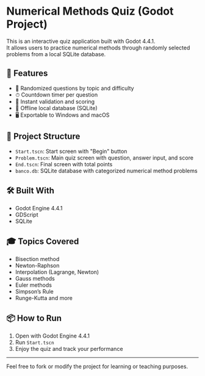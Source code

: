 # Numerical Methods Quiz (Godot Project)

This is an interactive quiz application built with Godot 4.4.1.  
It allows users to practice numerical methods through randomly selected problems from a local SQLite database.

## 🔧 Features
- 🧠 Randomized questions by topic and difficulty
- ⏱ Countdown timer per question
- 🎯 Instant validation and scoring
- 💾 Offline local database (SQLite)
- 🖥️ Exportable to Windows and macOS

## 📁 Project Structure
- `Start.tscn`: Start screen with "Begin" button
- `Problem.tscn`: Main quiz screen with question, answer input, and score
- `End.tscn`: Final screen with total points
- `banco.db`: SQLite database with categorized numerical method problems

## 🛠 Built With
- Godot Engine 4.4.1
- GDScript
- SQLite

## 🎓 Topics Covered
- Bisection method
- Newton-Raphson
- Interpolation (Lagrange, Newton)
- Gauss methods
- Euler methods
- Simpson’s Rule
- Runge-Kutta and more

## 📦 How to Run
1. Open with Godot Engine 4.4.1
2. Run `Start.tscn`
3. Enjoy the quiz and track your performance

---

Feel free to fork or modify the project for learning or teaching purposes.
